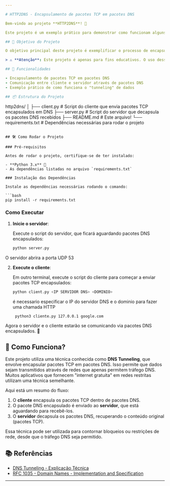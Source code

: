 ```yaml
---

# HTTP2DNS - Encapsulamento de pacotes TCP em pacotes DNS

Bem-vindo ao projeto **HTTP2DNS**! 🎉

Este projeto é um exemplo prático para demonstrar como funcionam alguns aplicativos que fornecem acesso à internet gratuita encapsulando pacotes TCP em pacotes DNS. A técnica utilizada neste código é conhecida por "Tunneling DNS" e é uma forma de comunicação usada em redes que permitem tráfego DNS, mas restringem outros tipos de tráfego. 💻🌐

## 🚀 Objetivo do Projeto

O objetivo principal deste projeto é exemplificar o processo de encapsulamento de pacotes TCP dentro de pacotes DNS, técnica que muitos aplicativos utilizam para contornar restrições de acesso à internet. Ele pode ser usado para fins educacionais e para entendimento de como funcionam técnicas como **DNS Tunneling**. 🤓

> ⚠️ **Atenção**: Este projeto é apenas para fins educativos. O uso dessa técnica pode ser considerado uma violação de termos de serviço de algumas redes e provedores de internet. Use-o com responsabilidade! 😉

## 📑 Funcionalidades

- Encapsulamento de pacotes TCP em pacotes DNS
- Comunicação entre cliente e servidor através de pacotes DNS
- Exemplo prático de como funciona o "tunneling" de dados

## 📦 Estrutura do Projeto

```
http2dns/
│
├── client.py            # Script do cliente que envia pacotes TCP encapsulados em DNS
├── server.py            # Script do servidor que decapsula os pacotes DNS recebidos
├── README.md            # Este arquivo!
└── requirements.txt     # Dependências necessárias para rodar o projeto
```

## 🛠️ Como Rodar o Projeto

### Pré-requisitos

Antes de rodar o projeto, certifique-se de ter instalado:

- **Python 3.x** 🐍
- As dependências listadas no arquivo `requirements.txt`

### Instalação das Dependências

Instale as dependências necessárias rodando o comando:

```bash
pip install -r requirements.txt
```

### Como Executar

1. **Inicie o servidor**:

   Execute o script do servidor, que ficará aguardando pacotes DNS encapsulados:

   ```bash
   python server.py
   ```
  O servidor abrira a porta UDP 53

2. **Execute o cliente**:

   Em outro terminal, execute o script do cliente para começar a enviar pacotes TCP encapsulados:

   ```bash
   python client.py <IP SERVIDOR DNS> <DOMINIO>
   ```
   é necessario especificar o IP do servidor DNS e o dominio para fazer uma chamada HTTP
   ```bash
    python3 cliente.py 127.0.0.1 google.com
   ```

Agora o servidor e o cliente estarão se comunicando via pacotes DNS encapsulados. 🎉

## 🧠 Como Funciona?

Este projeto utiliza uma técnica conhecida como **DNS Tunneling**, que envolve encapsular pacotes TCP em pacotes DNS. Isso permite que dados sejam transmitidos através de redes que apenas permitem tráfego DNS. Muitos aplicativos que fornecem "internet gratuita" em redes restritas utilizam uma técnica semelhante.

Aqui está um resumo do fluxo:

1. O **cliente** encapsula os pacotes TCP dentro de pacotes DNS.
2. O pacote DNS encapsulado é enviado ao **servidor**, que está aguardando para recebê-los.
3. O **servidor** decapsula os pacotes DNS, recuperando o conteúdo original (pacotes TCP).

Essa técnica pode ser utilizada para contornar bloqueios ou restrições de rede, desde que o tráfego DNS seja permitido.

## 📚 Referências

- [DNS Tunneling - Explicação Técnica](https://en.wikipedia.org/wiki/DNS_tunneling)
- [RFC 1035 - Domain Names - Implementation and Specification](https://tools.ietf.org/html/rfc1035)



---
```

